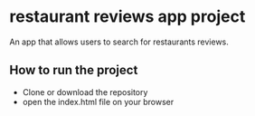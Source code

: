 # restaurant reviews app project
An app that allows users to search for restaurants reviews.

## How to run the project
- Clone or download the repository
- open the index.html file on your browser